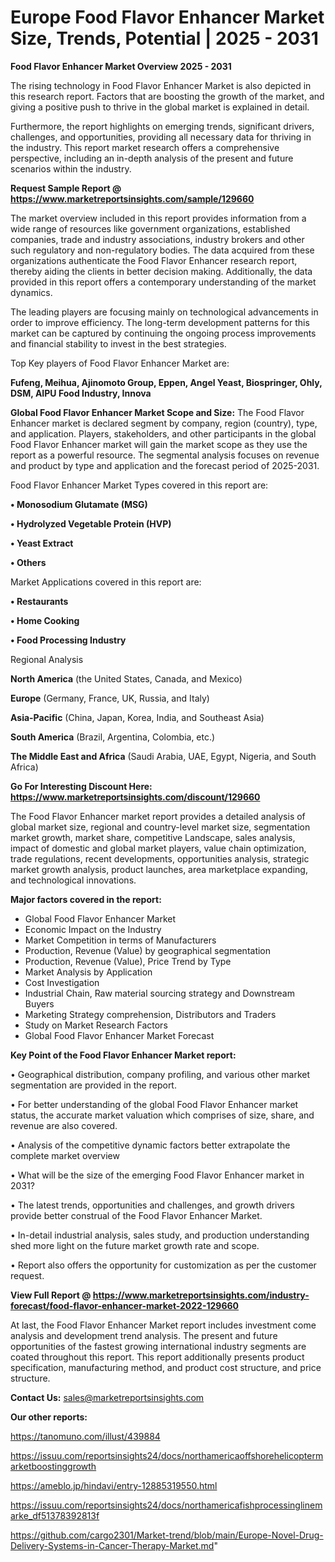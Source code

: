 # Europe Food Flavor Enhancer Market Size, Trends, Potential | 2025 - 2031

<Strong> Food Flavor Enhancer Market Overview 2025 - 2031</strong>

The rising technology in Food Flavor Enhancer Market is also depicted in this research report. Factors that are boosting the growth of the market, and giving a positive push to thrive in the global market is explained in detail.

Furthermore, the report highlights on emerging trends, significant drivers, challenges, and opportunities, providing all necessary data for thriving in the industry. This report market research offers a comprehensive perspective, including an in-depth analysis of the present and future scenarios within the industry.

<strong>Request Sample Report @ <a href=https://www.marketreportsinsights.com/sample/129660>https://www.marketreportsinsights.com/sample/129660</a></strong>

The market overview included in this report provides information from a wide range of resources like government organizations, established companies, trade and industry associations, industry brokers and other such regulatory and non-regulatory bodies. The data acquired from these organizations authenticate the Food Flavor Enhancer research report, thereby aiding the clients in better decision making. Additionally, the data provided in this report offers a contemporary understanding of the market dynamics.

The leading players are focusing mainly on technological advancements in order to improve efficiency. The long-term development patterns for this market can be captured by continuing the ongoing process improvements and financial stability to invest in the best strategies.

Top Key players of Food Flavor Enhancer Market are:

<strong>Fufeng, Meihua, Ajinomoto Group, Eppen, Angel Yeast, Biospringer, Ohly, DSM, AIPU Food Industry, Innova</strong>

<strong><b>Global Food Flavor Enhancer Market Scope and Size:</b></strong>
The Food Flavor Enhancer market is declared segment by company, region (country), type, and application. Players, stakeholders, and other participants in the global Food Flavor Enhancer market will gain the market scope as they use the report as a powerful resource. The segmental analysis focuses on revenue and product by type and application and the forecast period of 2025-2031.

Food Flavor Enhancer Market Types covered in this report are:

<strong>• Monosodium Glutamate (MSG)

• Hydrolyzed Vegetable Protein (HVP)

• Yeast Extract

• Others</strong>

Market Applications covered in this report are:

<strong>• Restaurants

• Home Cooking

• Food Processing Industry</strong> 

Regional Analysis

<strong>North America</strong> (the United States, Canada, and Mexico)

<strong>Europe</strong> (Germany, France, UK, Russia, and Italy)

<strong>Asia-Pacific</strong> (China, Japan, Korea, India, and Southeast Asia)

<strong>South America</strong> (Brazil, Argentina, Colombia, etc.)

<strong>The Middle East and Africa</strong> (Saudi Arabia, UAE, Egypt, Nigeria, and South Africa)

<strong>Go For Interesting Discount Here: <a href=https://www.marketreportsinsights.com/discount/129660>https://www.marketreportsinsights.com/discount/129660</a></strong>

The Food Flavor Enhancer market report provides a detailed analysis of global market size, regional and country-level market size, segmentation market growth, market share, competitive Landscape, sales analysis, impact of domestic and global market players, value chain optimization, trade regulations, recent developments, opportunities analysis, strategic market growth analysis, product launches, area marketplace expanding, and technological innovations.

<strong><b>Major factors covered in the report:</b></strong>
<ul>
  <li>Global Food Flavor Enhancer Market </li>
  <li>Economic Impact on the Industry</li>
  <li>Market Competition in terms of Manufacturers</li>
  <li>Production, Revenue (Value) by geographical segmentation</li>
  <li>Production, Revenue (Value), Price Trend by Type</li>
  <li>Market Analysis by Application</li>
  <li>Cost Investigation</li>
  <li>Industrial Chain, Raw material sourcing strategy and Downstream Buyers</li>
  <li>Marketing Strategy comprehension, Distributors and Traders</li>
  <li>Study on Market Research Factors</li>
  <li>Global Food Flavor Enhancer Market Forecast</li>
</ul>

<strong><b>Key Point of the Food Flavor Enhancer Market report:</b></strong>

• Geographical distribution, company profiling, and various other market segmentation are provided in the report.

• For better understanding of the global Food Flavor Enhancer market status, the accurate market valuation which comprises of size, share, and revenue are also covered.

• Analysis of the competitive dynamic factors better extrapolate the complete market overview

• What will be the size of the emerging Food Flavor Enhancer market in 2031?

• The latest trends, opportunities and challenges, and growth drivers provide better construal of the Food Flavor Enhancer Market.

• In-detail industrial analysis, sales study, and production understanding shed more light on the future market growth rate and scope.

• Report also offers the opportunity for customization as per the customer request.

<strong><b>View Full Report @ <a href=https://www.marketreportsinsights.com/industry-forecast/food-flavor-enhancer-market-2022-129660>https://www.marketreportsinsights.com/industry-forecast/food-flavor-enhancer-market-2022-129660</a></b></strong>


At last, the Food Flavor Enhancer Market report includes investment come analysis and development trend analysis. The present and future opportunities of the fastest growing international industry segments are coated throughout this report. This report additionally presents product specification, manufacturing method, and product cost structure, and price structure.

<strong>Contact Us:</strong>
sales@marketreportsinsights.com

<strong>Our other reports:</strong>

<a href=https://tanomuno.com/illust/439884>https://tanomuno.com/illust/439884</a>

<a href=https://issuu.com/reportsinsights24/docs/northamericaoffshorehelicoptermarketboostinggrowth>https://issuu.com/reportsinsights24/docs/northamericaoffshorehelicoptermarketboostinggrowth</a>

<a href=https://ameblo.jp/hindavi/entry-12885319550.html>https://ameblo.jp/hindavi/entry-12885319550.html</a>

<a href=https://issuu.com/reportsinsights24/docs/northamericafishprocessinglinemarke_df51378392813f>https://issuu.com/reportsinsights24/docs/northamericafishprocessinglinemarke_df51378392813f</a>

<a href=https://github.com/cargo2301/Market-trend/blob/main/Europe-Novel-Drug-Delivery-Systems-in-Cancer-Therapy-Market.md>https://github.com/cargo2301/Market-trend/blob/main/Europe-Novel-Drug-Delivery-Systems-in-Cancer-Therapy-Market.md</a>"
